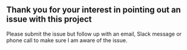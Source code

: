 <!-- Provide a general summary of the issue in the Title above -->

## Thank you for your interest in pointing out an issue with this project

Please submit the issue but follow up with an email, Slack message or phone call to make sure I am aware of the issue.
